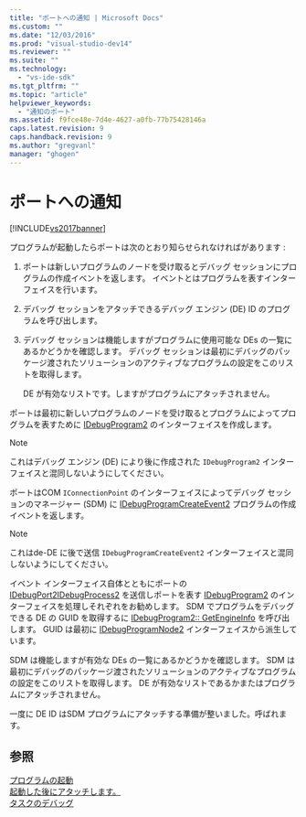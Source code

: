 ```yaml
---
title: "ポートへの通知 | Microsoft Docs"
ms.custom: ""
ms.date: "12/03/2016"
ms.prod: "visual-studio-dev14"
ms.reviewer: ""
ms.suite: ""
ms.technology: 
  - "vs-ide-sdk"
ms.tgt_pltfrm: ""
ms.topic: "article"
helpviewer_keywords: 
  - "通知のポート"
ms.assetid: f9fce48e-7d4e-4627-a0fb-77b75428146a
caps.latest.revision: 9
caps.handback.revision: 9
ms.author: "gregvanl"
manager: "ghogen"
---
```

# ポートへの通知
[!INCLUDE[vs2017banner](../../code-quality/includes/vs2017banner.md)]

プログラムが起動したらポートは次のとおり知らせられなければがあります :  
  
1.  ポートは新しいプログラムのノードを受け取るとデバッグ セッションにプログラムの作成イベントを返します。  イベントとはプログラムを表すインターフェイスを行います。  
  
2.  デバッグ セッションをアタッチできるデバッグ エンジン \(DE\) ID のプログラムを呼び出します。  
  
3.  デバッグ セッションは機能しますがプログラムに使用可能な DEs の一覧にあるかどうかを確認します。  デバッグ セッションは最初にデバッグのパッケージ渡されたソリューションのアクティブなプログラムの設定をこのリストを取得します。  
  
     DE が有効なリストです。しますがプログラムにアタッチされません。  
  
 ポートは最初に新しいプログラムのノードを受け取るとプログラムによってプログラムを表すために [IDebugProgram2](../../extensibility/debugger/reference/idebugprogram2.md) のインターフェイスを作成します。  
  
> [!NOTE]
>  これはデバッグ エンジン \(DE\) により後に作成された `IDebugProgram2` インターフェイスと混同しないようにしてください。  
  
 ポートはCOM `IConnectionPoint` のインターフェイスによってデバッグ セッションのマネージャー \(SDM\) に [IDebugProgramCreateEvent2](../../extensibility/debugger/reference/idebugprogramcreateevent2.md) プログラムの作成イベントを返します。  
  
> [!NOTE]
>  これはde\-DE に後で送信 `IDebugProgramCreateEvent2` インターフェイスと混同しないようにしてください。  
  
 イベント インターフェイス自体とともにポートの [IDebugPort2](../../extensibility/debugger/reference/idebugport2.md)[IDebugProcess2](../../extensibility/debugger/reference/idebugprocess2.md) を送信しポートを表す [IDebugProgram2](../../extensibility/debugger/reference/idebugprogram2.md) のインターフェイスを処理しそれぞれをお勧めします。  SDM でプログラムをデバッグできる DE の GUID を取得するに [IDebugProgram2:: GetEngineInfo](../../extensibility/debugger/reference/idebugprogram2-getengineinfo.md) を呼び出します。  GUID は最初に [IDebugProgramNode2](../../extensibility/debugger/reference/idebugprogramnode2.md) インターフェイスから派生しています。  
  
 SDM は機能しますが有効な DEs の一覧にあるかどうかを確認します。  SDM は最初にデバッグのパッケージ渡されたソリューションのアクティブなプログラムの設定をこのリストを取得します。  DE が有効なリストであるかまたはプログラムにアタッチされません。  
  
 一度に DE ID はSDM プログラムにアタッチする準備が整いました。呼ばれます。  
  
## 参照  
 [プログラムの起動](../../extensibility/debugger/launching-a-program.md)   
 [起動した後にアタッチします。](../../extensibility/debugger/attaching-after-a-launch.md)   
 [タスクのデバッグ](../../extensibility/debugger/debugging-tasks.md)